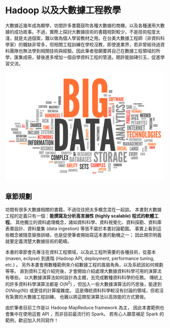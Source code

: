 Hadoop 以及大數據工程教學
======================

大數據近幾年成為顯學，坊間許多書籍鼓吹各種大數據的商機，以及各種運用大數據的成功故事。不過，實際上探討大數據技術的書籍相對較少，不是技術程度太淺，就是太過個案，難以做為個人學習教材之用。在台美大數據工程師（非資料科學家）的職缺非常多，但相關工程訓練在學校沒教，即使進業界，若非曾經待過資料團隊也無法學到相關技術與經驗。因此筆者發願要將自己在數據工程領域的所學，匯集成冊，替後進多增加一個自學資料工程的管道。期許能拋磚引玉，促進學習交流。

![big data](imgs/big-data2.jpg)


章節規劃
-------

坊間有很多大數據相關的書籍，不過往往把太多概念混在一起談。
本書對大數據工程的定義只有一個：**能撰寫及分析高言展性 (highly scalable) 程式的軟體工程**。
其他獨立的資料處理概念，諸如資料科學、資料視覺化、資料探勘、資料庫表單設計、資料彙集 (data ingestion) 等皆不屬於本書討論範圍。
事實上看到這些概念被隨意替換誤植，也是促使筆者開始寫這本書的動機之一；
因此開宗明義就要定義清楚大數據技術的範疇。

本書的章節會先專注在資料工程領域，以及此工程所需要的各種技術，從基本 (maven, eclipse) 到進階 (Hadoop API, deployment, performance tuning, etc.) 。 另外本書會用數種範例來介紹數據工程的眉眉角角，以及系統該如何規劃等等。
直到資料工程介紹完後，才會開始介紹處理大數據資料科學可用的演算法有哪些。
以大數據演算法如何設計為主體，去完成數種資料科學的任務。
傳統上的許多資料科學演算法都是 $O(N^2)$ ，但加入一些大數據演算法的巧思後，能達到 $O(N log(N))$ 或更佳的計算複雜度。
這是傳統資料科學較沒有討論的領域，但若沒有紮實的大數據工程訓練，
也難以將這類型演算法以高效能的方式實做。

由於筆者目前工作是以 Hadoop MapReduce framework 為主，
因此本書範例也會集中在使用這套 API ，而非目前最流行的 Spark。
若有心人願意補足 Spark 的範例，歡迎加入共同寫作！

<!-- * 大數據工程範疇分類及產業現況 -->
<!-- * 數據工程師的核心技能 -->
<!-- * 大數據系統hadoop生態系 -->
<!-- * 建立程式開發環境 -->
<!-- * 認識hadoop API -->
